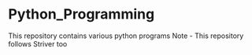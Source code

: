 # Python_Programming
This repository contains various python programs 
Note - This repository follows Striver too
